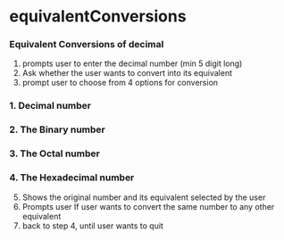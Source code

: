 # equivalentConversions
### Equivalent Conversions of decimal
1. prompts user to enter the decimal number (min 5 digit long)
2. Ask whether the user wants to convert into its equivalent 
3. prompt user to choose from 4 options for conversion
### 1. Decimal number
### 2. The Binary number
### 3. The Octal number
### 4. The Hexadecimal number
5. Shows the original number and its equivalent selected by the user 
6. Prompts user If user wants to convert the same number to any other equivalent 
7. back to step 4, until user wants to quit
